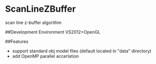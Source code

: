 # ScanLineZBuffer
scan line z-buffer algorithm

##Development Environment
VS2012+OpenGL

##Features
- support standard obj model files (default located in "data" directory)
- add OpenMP parallel accerlation
